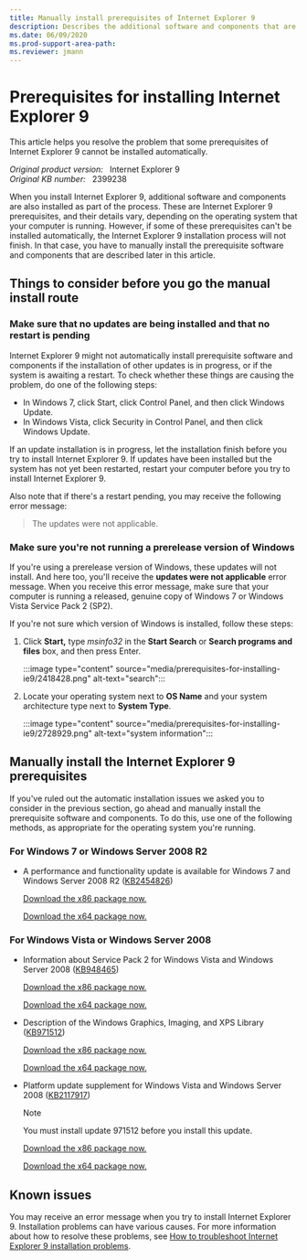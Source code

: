 ```yaml
---
title: Manually install prerequisites of Internet Explorer 9
description: Describes the additional software and components that are bundled with Internet Explorer when you install Internet Explorer 9. These items are prerequisites for installing and running Internet Explorer 9.
ms.date: 06/09/2020
ms.prod-support-area-path: 
ms.reviewer: jmann
---
```

# Prerequisites for installing Internet Explorer 9

This article helps you resolve the problem that some prerequisites of Internet Explorer 9 cannot be installed automatically.

_Original product version:_ &nbsp; Internet Explorer 9  
_Original KB number:_ &nbsp; 2399238

When you install Internet Explorer 9, additional software and components are also installed as part of the process. These are Internet Explorer 9 prerequisites, and their details vary, depending on the operating system that your computer is running. However, if some of these prerequisites can't be installed automatically, the Internet Explorer 9 installation process will not finish. In that case, you have to manually install the prerequisite software and components that are described later in this article.

## Things to consider before you go the manual install route

### Make sure that no updates are being installed and that no restart is pending

Internet Explorer 9 might not automatically install prerequisite software and components if the installation of other updates is in progress, or if the system is awaiting a restart. To check whether these things are causing the problem, do one of the following steps:

- In Windows 7, click Start, click Control Panel, and then click Windows Update.
- In Windows Vista, click Security in Control Panel, and then click Windows Update.

If an update installation is in progress, let the installation finish before you try to install Internet Explorer 9. If updates have been installed but the system has not yet been restarted, restart your computer before you try to install Internet Explorer 9.

Also note that if there's a restart pending, you may receive the following error message:

> The updates were not applicable.  

### Make sure you're not running a prerelease version of Windows

If you're using a prerelease version of Windows, these updates will not install. And here too, you'll receive the **updates were not applicable** error message. When you receive this error message, make sure that your computer is running a released, genuine copy of Windows 7 or Windows Vista Service Pack 2 (SP2).

If you're not sure which version of Windows is installed, follow these steps:

1. Click **Start,** type *msinfo32* in the **Start Search** or **Search programs and files** box, and then press Enter.

    :::image type="content" source="media/prerequisites-for-installing-ie9/2418428.png" alt-text="search":::

2. Locate your operating system next to **OS Name** and your system architecture type next to **System Type**.

    :::image type="content" source="media/prerequisites-for-installing-ie9/2728929.png" alt-text="system information":::
  
## Manually install the Internet Explorer 9 prerequisites

If you've ruled out the automatic installation issues we asked you to consider in the previous section, go ahead and manually install the prerequisite software and components. To do this, use one of the following methods, as appropriate for the operating system you're running.

### For Windows 7 or Windows Server 2008 R2

- A performance and functionality update is available for Windows 7 and Windows Server 2008 R2 ([KB2454826](https://support.microsoft.com/help/2454826))

    [Download the x86 package now.](https://go.microsoft.com/fwlink/?linkid=207219)

    [Download the x64 package now.](https://go.microsoft.com/fwlink/?linkid=207220)

### For Windows Vista or Windows Server 2008

- Information about Service Pack 2 for Windows Vista and Windows Server 2008 ([KB948465](https://support.microsoft.com/help/948465))

    [Download the x86 package now.](https://download.microsoft.com/download/e/7/7/e77cba41-0b6b-4398-bbbf-ee121eec0535/windows6.0-kb948465-x86.exe)

    [Download the x64 package now.](https://download.microsoft.com/download/4/7/3/473b909b-7b52-49fe-a443-2e2985d3dfc3/windows6.0-kb948465-x64.exe)

- Description of the Windows Graphics, Imaging, and XPS Library ([KB971512](https://support.microsoft.com/help/971512))

    [Download the x86 package now.](https://go.microsoft.com/fwlink/?linkid=194467)

    [Download the x64 package now.](https://go.microsoft.com/fwlink/?linkid=194466)

- Platform update supplement for Windows Vista and Windows Server 2008 ([KB2117917](https://support.microsoft.com/help/2117917))

    > [!NOTE]
    > You must install update 971512 before you install this update.

    [Download the x86 package now.](https://go.microsoft.com/fwlink/?linkid=192581)

    [Download the x64 package now.](https://go.microsoft.com/fwlink/?linkid=194465)

## Known issues

You may receive an error message when you try to install Internet Explorer 9. Installation problems can have various causes. For more information about how to resolve these problems, see [How to troubleshoot Internet Explorer 9 installation problems](https://support.microsoft.com/help/2409098).
